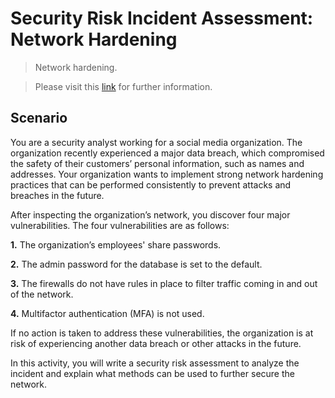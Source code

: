 # Security Risk Incident Assessment: Network Hardening
> Network hardening. 

> Please visit this [link](https://www.coursera.org/learn/networks-and-network-security?specialization=google-cybersecurity) for further information. 

## Scenario 

You are a security analyst working for a social media organization. The organization recently experienced a major data breach, which compromised the safety of their customers’ personal information, such as names and addresses. Your organization wants to implement strong network hardening practices that can be performed consistently to prevent attacks and breaches in the future. 

After inspecting the organization’s network, you discover four major vulnerabilities. The four vulnerabilities are as follows:

**1.** The organization’s employees' share passwords.

**2.** The admin password for the database is set to the default.

**3.** The firewalls do not have rules in place to filter traffic coming in and out of the network.

**4.** Multifactor authentication (MFA) is not used. 

If no action is taken to address these vulnerabilities, the organization is at risk of experiencing another data breach or other attacks in the future. 

In this activity, you will write a security risk assessment to analyze the incident and explain what methods can be used to further secure the network.
